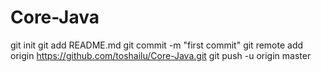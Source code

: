 # Core-Java
git init
git add README.md
git commit -m "first commit"
git remote add origin https://github.com/toshailu/Core-Java.git
git push -u origin master
